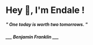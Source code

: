 <h1 title="head"> Hey 👋, I'm Endale !</h1>

**<h5><i>" One today is worth two tomorrows. "</i></h5>**

*<b>___ Benjamin Franklin ___</b>*
